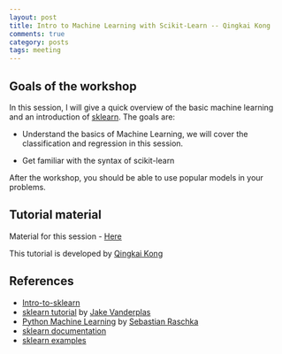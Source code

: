 ```yaml
---
layout: post
title: Intro to Machine Learning with Scikit-Learn -- Qingkai Kong
comments: true
category: posts
tags: meeting
---
```


## Goals of the workshop

In this session, I will give a quick overview of the basic machine learning and an introduction of [sklearn](http://scikit-learn.org/stable/). The goals are:

* Understand the basics of Machine Learning, we will cover the classification and regression in this session. 

* Get familiar with the syntax of scikit-learn

After the workshop, you should be able to use popular models in your problems.

## Tutorial material

Material for this session - [Here](https://github.com/qingkaikong/20171206_ML_basics_THW)

This tutorial is developed by [Qingkai Kong](http://seismo.berkeley.edu/qingkaikong/)

## References

* [Intro-to-sklearn](https://github.com/PythonWorkshop/intro-to-sklearn)
* [sklearn tutorial](https://github.com/jakevdp/sklearn_tutorial) by [Jake Vanderplas](https://staff.washington.edu/jakevdp/)
* [Python Machine Learning](https://www.amazon.com/Python-Machine-Learning-Sebastian-Raschka/dp/1783555130/) by [Sebastian Raschka](https://sebastianraschka.com/)
* [sklearn documentation](http://scikit-learn.org/stable/documentation.html)  
* [sklearn examples](http://scikit-learn.org/stable/auto_examples/index.html)   
